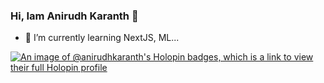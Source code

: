 ### Hi, Iam Anirudh Karanth 👋
- 🌱 I’m currently learning NextJS, ML...

[![An image of @anirudhkaranth's Holopin badges, which is a link to view their full Holopin profile](https://holopin.me/anirudhkaranth)](https://holopin.io/@anirudhkaranth)
<!--
**AnirudhKaranth/AnirudhKaranth** is a ✨ _special_ ✨ repository because its `README.md` (this file) appears on your GitHub profile.

Here are some ideas to get you started:

- 🔭 I’m currently working on ...
- 🌱 I’m currently learning ...
- 👯 I’m looking to collaborate on ...
- 🤔 I’m looking for help with ...
- 💬 Ask me about ...
- 📫 How to reach me: ...
- 😄 Pronouns: ...
- ⚡ Fun fact: ...
-->
